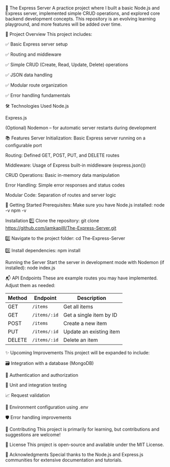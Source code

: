 🚀 The Express Server
A practice project where I built a basic Node.js and Express server, implemented simple CRUD operations, and explored core backend development concepts. This repository is an evolving learning playground, and more features will be added over time.



📂 Project Overview
This project includes:

✅ Basic Express server setup

✅ Routing and middleware

✅ Simple CRUD (Create, Read, Update, Delete) operations

✅ JSON data handling

✅ Modular route organization

✅ Error handling fundamentals



🛠 Technologies Used
Node.js

Express.js

(Optional) Nodemon – for automatic server restarts during development



📚 Features
Server Initialization: Basic Express server running on a configurable port

Routing: Defined GET, POST, PUT, and DELETE routes

Middleware: Usage of Express built-in middleware (express.json())

CRUD Operations: Basic in-memory data manipulation

Error Handling: Simple error responses and status codes

Modular Code: Separation of routes and server logic



🚀 Getting Started
Prerequisites:
Make sure you have Node.js installed:
node -v
npm -v



Installation
1️⃣ Clone the repository:
git clone https://github.com/iamkapilll/The-Express-Server.git

2️⃣ Navigate to the project folder:
cd The-Express-Server

3️⃣ Install dependencies:
npm install



Running the Server
Start the server in development mode with Nodemon (if installed):
node index.js



📬 API Endpoints
These are example routes you may have implemented. Adjust them as needed:

| Method | Endpoint     | Description             |
| ------ | ------------ | ----------------------- |
| GET    | `/items`     | Get all items           |
| GET    | `/items/:id` | Get a single item by ID |
| POST   | `/items`     | Create a new item       |
| PUT    | `/items/:id` | Update an existing item |
| DELETE | `/items/:id` | Delete an item          |



✨ Upcoming Improvements
This project will be expanded to include:

🗃 Integration with a database (MongoDB)

🔐 Authentication and authorization

🧪 Unit and integration testing

📈 Request validation

📁 Environment configuration using .env

🛡 Error handling improvements




🤝 Contributing
This project is primarily for learning, but contributions and suggestions are welcome!



📄 License
This project is open-source and available under the MIT License.



🙌 Acknowledgments
Special thanks to the Node.js and Express.js communities for extensive documentation and tutorials.